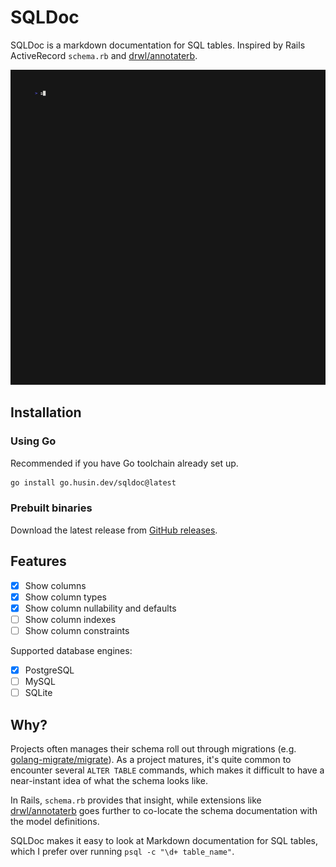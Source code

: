 # SQLDoc

SQLDoc is a markdown documentation for SQL tables. Inspired by Rails ActiveRecord `schema.rb` and [drwl/annotaterb](https://github.com/drwl/annotaterb).

![Demo of SQLDoc](demo/demo.gif)

## Installation

### Using Go

Recommended if you have Go toolchain already set up.

```sh
go install go.husin.dev/sqldoc@latest
```

### Prebuilt binaries

Download the latest release from [GitHub releases](https://github.com/wilsonehusin/sqldoc/releases).

## Features

- [x] Show columns
- [x] Show column types
- [x] Show column nullability and defaults
- [ ] Show column indexes
- [ ] Show column constraints

Supported database engines:

- [x] PostgreSQL
- [ ] MySQL
- [ ] SQLite

## Why?

Projects often manages their schema roll out through migrations (e.g. [golang-migrate/migrate](https://github.com/golang-migrate/migrate)). As a project matures, it's quite common to encounter several `ALTER TABLE` commands, which makes it difficult to have a near-instant idea of what the schema looks like.

In Rails, `schema.rb` provides that insight, while extensions like [drwl/annotaterb](https://github.com/drwl/annotaterb) goes further to co-locate the schema documentation with the model definitions.

SQLDoc makes it easy to look at Markdown documentation for SQL tables, which I prefer over running `psql -c "\d+ table_name"`.
